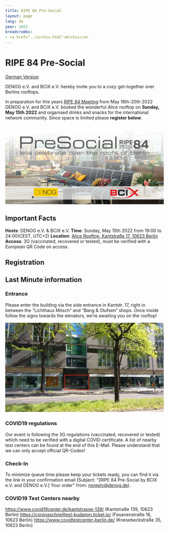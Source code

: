 ```yaml
---
title: RIPE 84 Pre-Social
layout: page
lang: de
year: 2022
breadcrumbs:
- <a href="../archiv.html">Archiv</a>
---
```


# RIPE 84 Pre-Social
[German Version](ripe84.html)

DENOG e.V. and BCIX e.V. hereby invite you to a cozy get-together over Berlins rooftops.

In preparation for this years [RIPE 84 Meeting](https://ripe84.ripe.net) from May 16th-20th 2022 DENOG e.V. and BCIX e.V. booked the wonderful Alice rooftop on **Sunday, May 15th 2022** and organised drinks and snacks for the international network community.
Since space is limited please **register below**.

![RIPE84 Banner](/images/meetings/ripe84/ripe84_banner.png)

## Important Facts

**Hosts**: DENOG e.V. & BCIX e.V.
**Time**: Sunday, May 15th 2022 from 19:00 to 24:00(CEST, UTC+2)
**Location**: [Alice Rooftop, Kantstraße 17, 10623 Berlin](https://www.alice-rooftop.de/)
**Access**: 3G (vaccinated, recovered or tested), must be verified with a European QR Code on access.

## Registration

<pretix-widget event="https://pretix.eu/denog/ripe84/"></pretix-widget>

## Last Minute information

### Entrance

Please enter the building via the side entrance in Kantstr. 17, right in between the “Lichthaus Mösch” and “Bang & Olufsen” shops. Once inside follow the signs towards the elevators, we’re awaiting you on the rooftop!

![Venue Entrance](/images/meetings/ripe84/ripe84_entrance.jpeg)


### COVID19 regulations

Our event is following the 3G regulations (vaccinated, recovered or tested) which need to be verified with a digital COVID certificate. A list of nearby test centers can be found at the end of this E-Mail.
Please understand that we can only accept official QR-Codes!

### Check-In

To minimize queue time please keep your tickets ready, you can find it via the link in your confirmation email (Subject: "[RIPE 84 Pre-Social by BCIX e.V. and DENOG e.V.] Your order" from: <noreply@denog.de>).


### COVID19 Test Centers nearby

https://www.covid19center.de/kantstrasse-139/ (Kantstraße 139, 10623 Berlin)
https://coronaschnelltest-kudamm.ticket.io/ (Fasanenstraße 16, 10623 Berlin)
https://www.covidtestcenter-berlin.de/ (Knesebeckstraße 35, 10623 Berlin)